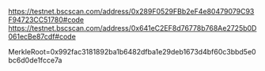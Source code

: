 https://testnet.bscscan.com/address/0x289F0529FBb2eF4e80479079C93F94723CC51780#code
https://testnet.bscscan.com/address/0x641eC2EF8d76778b768Ae2725b0D061ecBe87cdf#code

MerkleRoot=0x992fac3181892ba1b6482dfba1e29deb1673d4bf60c3bbd5e0bc6d0de1fcce7a